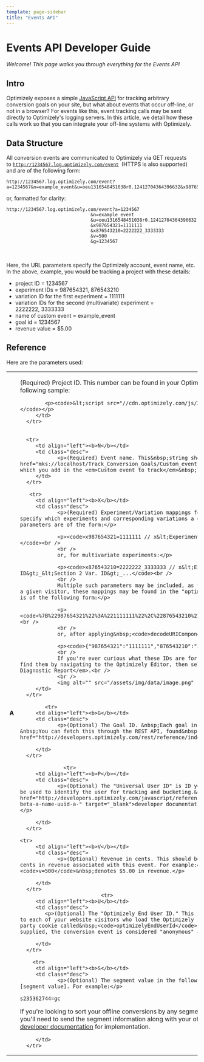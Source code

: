 ```yaml
---
template: page-sidebar
title: "Events API"
---
```


# Events API Developer Guide

*Welcome! This page walks you through everything for the Events API*

## Intro

<p>Optimizely exposes a simple&nbsp;<a href="http://developers.optimizely.com/javascript/introduction/index.html">JavaScript API</a>&nbsp;for tracking arbitrary conversion goals on your site, but what about events that occur off-line, or not in a browser? For events like this, event tracking calls may be sent directly to Optimizely's logging servers. In this article, we detail how these calls work so that you can integrate your off-line systems with Optimizely.</p>

## Data Structure

<p>All conversion events are communicated to Optimizely via GET requests to&nbsp;<code><a class="external" href="http://1234567.log.optimizely.com/event" rel="freeklink" title="http://1234567.log.optimizely.com/event">http://1234567.log.optimizely.com/event</a>&nbsp;</code>(HTTPS is also supported) and are of the following form:

<pre>
<code>http://1234567.log.optimizely.com/event?a=1234567&amp;n=example_event&u=oeu1316548451038r0.12412704364396632&x987654321=1111111&x876543210=2222222_3333333&av=500&g=1234567</code>
</pre>
or, formatted for clarity:</p>

<pre>
<code>http://1234567.log.optimizely.com/event?a=1234567
                               &amp;n=example_event
                               &amp;u=oeu1316548451038r0.12412704364396632
                               &amp;x987654321=1111111
                               &amp;x876543210=2222222_3333333
                               &amp;v=500
                               &amp;g=1234567
</code>                       
</pre>

<p><br />
Here, the URL parameters specify the Optimizely account, event name, etc. In the above, example, you would be tracking a project with these details:</p>

<ul>
	<li>project ID = 1234567&nbsp;</li>
	<li>experiment IDs = 987654321, 876543210&nbsp;</li>
	<li>variation ID for the first experiment =&nbsp;1111111</li>
	<li>variation IDs for the second (multivariate) experiment = 2222222,&nbsp;3333333</li>
	<li>name of custom event = example_event&nbsp;</li>
	<li>goal id = 1234567&nbsp;</li>
	<li>revenue value = $5.00&nbsp;</li>
</ul>

## Reference


<p>Here are the parameters used:</p>


<table class="table">
   <tbody>
      <tr>
         <td align="left"><b>A</b></td>
         <td class="desc">
            <p>(Required) Project ID. This number can be found in your Optimizely snippet, replacing the Xs in the following sample:</p>

			<p><code>&lt;script src="//cdn.optimizely.com/js/XXXXXXX.js"&gt;&lt;/script&gt;</code></p>
         </td>
      </tr>


      <tr>
         <td align="left"><b>N</b></td>
         <td class="desc">
				<p>(Required) Event name. This&nbsp;string should match the name of your <a href="mks://localhost/Track_Conversion_Goals/Custom_event_goals">custom event goal</a>, which you add in the <em>Custom event to track</em>&nbsp;field.</p>
         </td>
      </tr>

       <tr>
         <td align="left"><b>X</b></td>
         <td class="desc">
				<p>(Required) Experiment/Variation mappings for this visitor. These parameters specify which experiments and corresponding variations a given visitor has seen. These parameters are of the form:</p>

				<p><code>x987654321=1111111 // x&lt;Experiment ID&gt;=&lt;Variation ID&gt;</code><br />
				<br />
				or, for multivariate experiments:</p>

				<p><code>x876543210=2222222_3333333 // x&lt;Experiment ID&gt;=&lt;Section 1 Var. ID&gt;_&lt;Section 2 Var. ID&gt;_...</code><br />
				<br />
				Multiple such parameters may be included, as they are in the above example. For a given visitor, these mappings may be found in the "optimizelyBuckets" cookie, whose value is of the following form:</p>

				<p><code>%7B%22987654321%22%3A%221111111%22%2C%22876543210%22%3A%222222222_3333333%22%7D</code><br />
				<br />
				or, after applying&nbsp;<code>decodeURIComponent()</code></p>

				<p><code>{"987654321":"1111111","876543210":"2222222_3333333"}</code><br />
				<br />
				If you're ever curious what these IDs are for a given experiment, you can always find them by navigating to the Optimizely Editor, then selecting&nbsp;<em>Options &gt; Diagnostic Report</em>.<br />
				<br />
				<img alt="" src="/assets/img/data/image.png" style="" /></p>
         </td>
      </tr>

            <tr>
         <td align="left"><b>G</b></td>
         <td class="desc">
				<p>(Optional) The Goal ID. &nbsp;Each goal in your project has a unique goal ID. &nbsp;You can fetch this through the REST API, found&nbsp;<a href="http://developers.optimizely.com/rest/reference/index.html#goals">here.</a></p>

         </td>
      </tr>

                  <tr>
         <td align="left"><b>P</b></td>
         <td class="desc">
				<p>(Optional) The "Universal User ID" is ID you may provide Optimizely that will be used to identify the user for tracking and bucketing.&nbsp; Please refer to our <a href="http://developers.optimizely.com/javascript/reference/index.html#universal-user-id-beta-a-name-uuid-a-" target="_blank">developer documentation</a> for&nbsp;implementation.</p>

         </td>
      </tr>

	<tr>
         <td align="left"><b>V</b></td>
         <td class="desc">
				<p>(Optional) Revenue in cents. This should be an integer denoting the number of cents in revenue associated with this event. For example:&nbsp;<code>v=500</code>&nbsp;denotes $5.00 in revenue.</p>

         </td>
      </tr>
                              <tr>
         <td align="left"><b>U</b></td>
         <td class="desc">
			<p>(Optional) The "Optimizely End User ID." This is a unique ID given by Optimizely to each of your website visitors who load the Optimizely snippet. It is stored in a first-party cookie called&nbsp;<code>optimizelyEndUserId</code>. If this parameter is not supplied, the conversion event is considered "anonymous" and will not be de-duplicated.</p>

         </td>
      </tr>

      	<tr>
         <td align="left"><b>S</b></td>
         <td class="desc">
				<p>(Optional) The segment value in the following format&nbsp;s[ID]=[segment_value]. For example:</p>

<p><code>s235362744=gc</code></p>

<p>If you're looking to sort your offline conversions by any segments (including default segments), you'll need to send the segment information along with your offline conversion. Please refer to our <a href="http://developers.optimizely.com/javascript/code-samples/index.html#advanced-use-cases-get-conversion-info">developer documentation</a>&nbsp;for implementation.</p>

         </td>
      </tr>

   </tbody>
</table>




